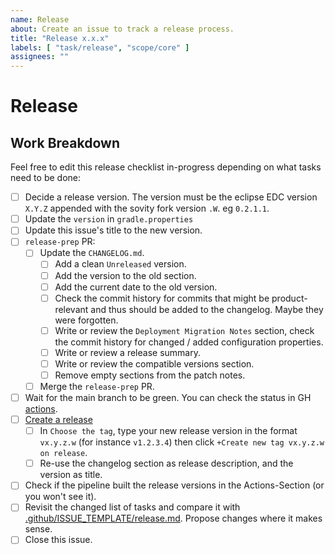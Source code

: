 ```yaml
---
name: Release
about: Create an issue to track a release process.
title: "Release x.x.x"
labels: [ "task/release", "scope/core" ]
assignees: ""
---
```


# Release

## Work Breakdown

Feel free to edit this release checklist in-progress depending on what tasks need to be done:

- [ ] Decide a release version. The version must be the eclipse EDC version `X.Y.Z` appended with the sovity fork version `.W`. eg `0.2.1.1`.
- [ ] Update the `version` in `gradle.properties`
- [ ] Update this issue's title to the new version.
- [ ] `release-prep` PR:
    - [ ] Update the `CHANGELOG.md`.
        - [ ] Add a clean `Unreleased` version.
        - [ ] Add the version to the old section.
        - [ ] Add the current date to the old version.
        - [ ] Check the commit history for commits that might be product-relevant and thus should be added to the changelog. Maybe they were forgotten.
        - [ ] Write or review the `Deployment Migration Notes` section, check the commit history for changed / added
          configuration properties.
        - [ ] Write or review a release summary.
        - [ ] Write or review the compatible versions section.
        - [ ] Remove empty sections from the patch notes.
    - [ ] Merge the `release-prep` PR.
- [ ] Wait for the main branch to be green. You can check the status in GH [actions](https://github.com/sovity/core-edc/actions).
- [ ] [Create a release](https://github.com/sovity/core-edc/releases/new)
    - [ ] In `Choose the tag`, type your new release version in the format `vx.y.z.w` (for instance `v1.2.3.4`) then
      click `+Create new tag vx.y.z.w on release`.
    - [ ] Re-use the changelog section as release description, and the version as title.
- [ ] Check if the pipeline built the release versions in the Actions-Section (or you won't see it).
- [ ] Revisit the changed list of tasks and compare it
  with [.github/ISSUE_TEMPLATE/release.md](https://github.com/sovity/edc-extensions/blob/default/.github/ISSUE_TEMPLATE/release.md).
  Propose changes where it makes sense.
- [ ] Close this issue.
